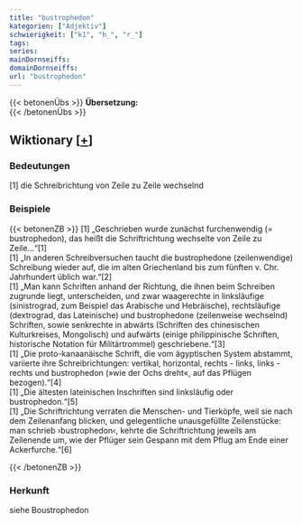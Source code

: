```yaml
---
title: "bustrophedon"
kategorien: ["Adjektiv"]
schwierigkeit: ["k1", "h_", "r_"]
tags:
series:
mainDornseiffs:
domainDornseiffs:
url: "bustrophedon"
---
```


{{< betonenÜbs >}}
**Übersetzung:**  
{{< /betonenÜbs >}}

## Wiktionary [[+](https://de.wiktionary.org/wiki/bustrophedon)]

### Bedeutungen
[1] die Schreibrichtung von Zeile zu Zeile wechselnd  

### Beispiele
{{< betonenZB >}}
[1] „Geschrieben wurde zunächst furchenwendig (= bustrophedon), das heißt die Schriftrichtung wechselte von Zeile zu Zeile…“[1]  
[1] „In anderen Schreibversuchen taucht die bustrophedone (zeilenwendige) Schreibung wieder auf, die im alten Griechenland bis zum fünften v. Chr. Jahrhundert üblich war.“[2]  
[1] „Man kann Schriften anhand der Richtung, die ihnen beim Schreiben zugrunde liegt, unterscheiden, und zwar waagerechte in linksläufige (sinistrograd, zum Beispiel das Arabische und Hebräische), rechtsläufige (dextrograd, das Lateinische) und bustrophedone (zeilenweise wechselnd) Schriften, sowie senkrechte in abwärts (Schriften des chinesischen Kulturkreises, Mongolisch) und aufwärts (einige philippinische Schriften, historische Notation für Militärtrommel) geschriebene.“[3]  
[1] „Die proto-kanaanäische Schrift, die vom ägyptischen System abstammt, variierte ihre Schreibrichtungen: vertikal, horizontal, rechts - links, links - rechts und bustrophedon (»wie der Ochs dreht«, auf das Pflügen bezogen).“[4]  
[1] „Die ältesten lateinischen Inschriften sind linksläufig oder bustrophedon.“[5]  
[1] „Die Schriftrichtung verraten die Menschen- und Tierköpfe, weil sie nach dem Zeilenanfang blicken, und gelegentliche unausgefüllte Zeilenstücke: man schrieb ›bustrophedon‹, kehrte die Schriftrichtung jeweils am Zeilenende um, wie der Pflüger sein Gespann mit dem Pflug am Ende einer Ackerfurche.“[6]  

{{< /betonenZB >}}
### Herkunft
siehe Boustrophedon  


